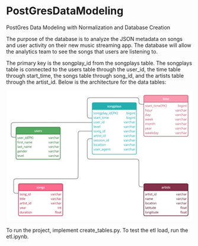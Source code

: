 # PostGresDataModeling

PostGres Data Modeling with Normalization and Database Creation

The purpose of the database is to analyze the JSON metadata on songs and user activity on their new music streaming app. The database will allow the analytics team to see the songs that users are listening to.

The primary key is the songplay_id from the songplays table. The songplays table is connected to the users table through the user_id, the time table through start_time, the songs table through song_id, and the artists table through the artist_id. Below is the architecture for the data tables:

![DB Architecture](Images/PGDataModel.png)

To run the project, implement create_tables.py. To test the etl load, run the etl.ipynb.


